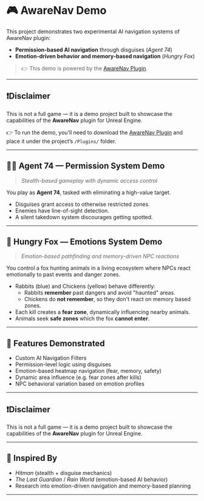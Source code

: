 # 🎮 AwareNav Demo

This project demonstrates two experimental AI navigation systems of AwareNav plugin:
- **Permission-based AI navigation** through disguises (*Agent 74*)
- **Emotion-driven behavior and memory-based navigation** (*Hungry Fox*)

> 👉 This demo is powered by the [AwareNav Plugin](https://github.com/eduardzakaryan90/AwareNav).

---

## ❗Disclaimer

This is not a full game — it is a demo project built to showcase the capabilities of the **AwareNav** plugin for Unreal Engine.

👉 To run the demo, you’ll need to download the [AwareNav Plugin](https://github.com/eduardzakaryan90/AwareNav) and place it under the project’s `/Plugins/` folder.

---

## 🕵️‍♂️ Agent 74 — Permission System Demo

> *Stealth-based gameplay with dynamic access control*

You play as **Agent 74**, tasked with eliminating a high-value target.

- Disguises grant access to otherwise restricted zones.
- Enemies have line-of-sight detection.
- A silent takedown system discourages getting spotted.

---

## 🦊 Hungry Fox — Emotions System Demo

> *Emotion-based pathfinding and memory-driven NPC reactions*

You control a fox hunting animals in a living ecosystem where NPCs react emotionally to past events and danger zones.

- Rabbits (blue) and Chickens (yellow) behave differently:
  - Rabbits **remember** past dangers and avoid "haunted" areas.
  - Chickens do **not remember**, so they don't react on memory based zones.
- Each kill creates a **fear zone**, dynamically influencing nearby animals.
- Animals seek **safe zones** which the fox **cannot enter**.

---

## 🔧 Features Demonstrated

- Custom AI Navigation Filters
- Permission-level logic using disguises
- Emotion-based heatmap navigation (fear, memory, safety)
- Dynamic area influence (e.g. fear zones after kills)
- NPC behavioral variation based on emotion profiles

---

## ❗Disclaimer

This is not a full game — it is a demo project built to showcase the capabilities of the **AwareNav** plugin for Unreal Engine.

---

## 🧠 Inspired By

- *Hitman* (stealth + disguise mechanics)
- *The Last Guardian* / *Rain World* (emotion-based AI behavior)
- Research into emotion-driven navigation and memory-based planning

---
